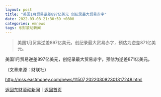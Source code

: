 ```yaml
---
layout: post
title: "美国1月贸易逆差897亿美元 创纪录最大贸易赤字"
date: 2022-03-08 21:30:59 +0800
categories: emnews
tags: 东财滚动新闻
---
```

> 美国1月贸易逆差897亿美元，创纪录最大贸易赤字，预估为逆差871亿美元。

<p>美国1月贸易逆差897亿美元，创纪录最大贸易赤字，预估为逆差871亿美元。 </p><p class="em_media">（文章来源：财联社）</p>

<http://mss.eastmoney.com/news/11507,202203082301317248.html>

[返回东财滚动新闻](//finews.withounder.com/emnews/)｜[返回首页](//finews.withounder.com/)